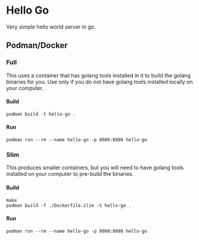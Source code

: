 # Hello Go
Very simple hello world server in go.

## Podman/Docker

### Full
This uses a container that has golang tools installed in it to build the golang binaries for you.  Use only if you do not have golang tools installed locally on your computer.

#### Build
```
podman build -t hello-go .
```

#### Run
```
podman run --rm --name hello-go -p 8080:8080 hello-go
```

### Slim
This produces smaller containers, but you will need to have golang tools installed on your computer to pre-build the binaries.

#### Build
```
make
podman build -f ./Dockerfile.slim -t hello-go .
```

#### Run
```
podman run --rm --name hello-go -p 8080:8080 hello-go
```

